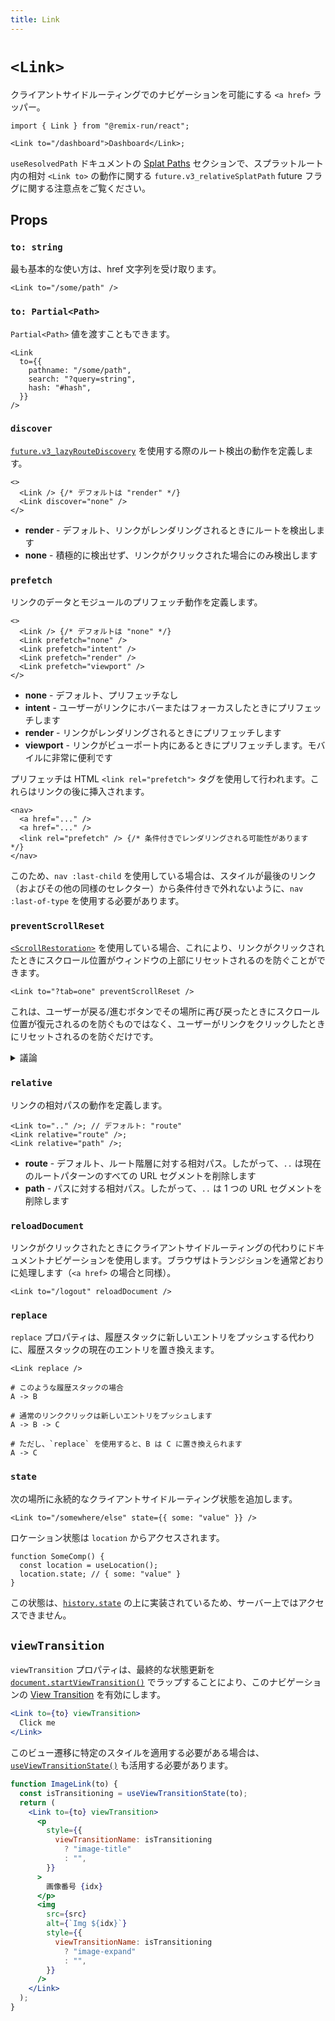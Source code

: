```yaml
---
title: Link
---
```


# `<Link>`

クライアントサイドルーティングでのナビゲーションを可能にする `<a href>` ラッパー。

```tsx
import { Link } from "@remix-run/react";

<Link to="/dashboard">Dashboard</Link>;
```

<docs-info>`useResolvedPath` ドキュメントの [Splat Paths][relativesplatpath] セクションで、スプラットルート内の相対 `<Link to>` の動作に関する `future.v3_relativeSplatPath` future フラグに関する注意点をご覧ください。</docs-info>

## Props

### `to: string`

最も基本的な使い方は、href 文字列を受け取ります。

```tsx
<Link to="/some/path" />
```

### `to: Partial<Path>`

`Partial<Path>` 値を渡すこともできます。

```tsx
<Link
  to={{
    pathname: "/some/path",
    search: "?query=string",
    hash: "#hash",
  }}
/>
```

### `discover`

[`future.v3_lazyRouteDiscovery`][lazy-route-discovery] を使用する際のルート検出の動作を定義します。

```tsx
<>
  <Link /> {/* デフォルトは "render" */}
  <Link discover="none" />
</>
```

- **render** - デフォルト、リンクがレンダリングされるときにルートを検出します
- **none** - 積極的に検出せず、リンクがクリックされた場合にのみ検出します

### `prefetch`

リンクのデータとモジュールのプリフェッチ動作を定義します。

```tsx
<>
  <Link /> {/* デフォルトは "none" */}
  <Link prefetch="none" />
  <Link prefetch="intent" />
  <Link prefetch="render" />
  <Link prefetch="viewport" />
</>
```

- **none** - デフォルト、プリフェッチなし
- **intent** - ユーザーがリンクにホバーまたはフォーカスしたときにプリフェッチします
- **render** - リンクがレンダリングされるときにプリフェッチします
- **viewport** - リンクがビューポート内にあるときにプリフェッチします。モバイルに非常に便利です

プリフェッチは HTML `<link rel="prefetch">` タグを使用して行われます。これらはリンクの後に挿入されます。

```tsx
<nav>
  <a href="..." />
  <a href="..." />
  <link rel="prefetch" /> {/* 条件付きでレンダリングされる可能性があります */}
</nav>
```

このため、`nav :last-child` を使用している場合は、スタイルが最後のリンク（およびその他の同様のセレクター）から条件付きで外れないように、`nav :last-of-type` を使用する必要があります。

### `preventScrollReset`

[`<ScrollRestoration>`][scroll-restoration-component] を使用している場合、これにより、リンクがクリックされたときにスクロール位置がウィンドウの上部にリセットされるのを防ぐことができます。

```tsx
<Link to="?tab=one" preventScrollReset />
```

これは、ユーザーが戻る/進むボタンでその場所に再び戻ったときにスクロール位置が復元されるのを防ぐものではなく、ユーザーがリンクをクリックしたときにリセットされるのを防ぐだけです。

<details>

<summary>議論</summary>

この動作が必要になる可能性のある例は、ページの上部ではない URL 検索パラメーターを操作するタブのリストです。スクロール位置が上部にジャンプして、切り替えられたコンテンツがビューポートからスクロールアウトする可能性があるため、これは望ましくありません。

```text
      ┌─────────────────────────┐
      │                         ├──┐
      │                         │  │
      │                         │  │ スクロール
      │                         │  │ アウト
      │                         │  │
      │                         │ ◄┘
    ┌─┴─────────────────────────┴─┐
    │                             ├─┐
    │                             │ │ ビューポート
    │   ┌─────────────────────┐   │ │
    │   │  タブ   タブ   タブ    │   │ │
    │   ├─────────────────────┤   │ │
    │   │                     │   │ │
    │   │                     │   │ │
    │   │ コンテンツ          │   │ │
    │   │                     │   │ │
    │   │                     │   │ │
    │   └─────────────────────┘   │ │
    │                             │◄┘
    └─────────────────────────────┘

```

</details>

### `relative`

リンクの相対パスの動作を定義します。

```tsx
<Link to=".." />; // デフォルト: "route"
<Link relative="route" />;
<Link relative="path" />;
```

- **route** - デフォルト、ルート階層に対する相対パス。したがって、`..` は現在のルートパターンのすべての URL セグメントを削除します
- **path** - パスに対する相対パス。したがって、`..` は 1 つの URL セグメントを削除します

### `reloadDocument`

リンクがクリックされたときにクライアントサイドルーティングの代わりにドキュメントナビゲーションを使用します。ブラウザはトランジションを通常どおりに処理します（`<a href>` の場合と同様）。

```tsx
<Link to="/logout" reloadDocument />
```

### `replace`

`replace` プロパティは、履歴スタックに新しいエントリをプッシュする代わりに、履歴スタックの現在のエントリを置き換えます。

```tsx
<Link replace />
```

```
# このような履歴スタックの場合
A -> B

# 通常のリンククリックは新しいエントリをプッシュします
A -> B -> C

# ただし、`replace` を使用すると、B は C に置き換えられます
A -> C
```

### `state`

次の場所に永続的なクライアントサイドルーティング状態を追加します。

```tsx
<Link to="/somewhere/else" state={{ some: "value" }} />
```

ロケーション状態は `location` からアクセスされます。

```tsx
function SomeComp() {
  const location = useLocation();
  location.state; // { some: "value" }
}
```

この状態は、[`history.state`][history-state] の上に実装されているため、サーバー上ではアクセスできません。

## `viewTransition`

`viewTransition` プロパティは、最終的な状態更新を [`document.startViewTransition()`][document-start-view-transition] でラップすることにより、このナビゲーションの [View Transition][view-transitions] を有効にします。

```jsx
<Link to={to} viewTransition>
  Click me
</Link>
```

このビュー遷移に特定のスタイルを適用する必要がある場合は、[`useViewTransitionState()`][use-view-transition-state] も活用する必要があります。

```jsx
function ImageLink(to) {
  const isTransitioning = useViewTransitionState(to);
  return (
    <Link to={to} viewTransition>
      <p
        style={{
          viewTransitionName: isTransitioning
            ? "image-title"
            : "",
        }}
      >
        画像番号 {idx}
      </p>
      <img
        src={src}
        alt={`Img ${idx}`}
        style={{
          viewTransitionName: isTransitioning
            ? "image-expand"
            : "",
        }}
      />
    </Link>
  );
}
```

[scroll-restoration-component]: ./scroll-restoration
[history-state]: https://developer.mozilla.org/en-US/docs/Web/API/History/state
[view-transitions]: https://developer.mozilla.org/en-US/docs/Web/API/View_Transitions_API
[document-start-view-transition]: https://developer.mozilla.org/en-US/docs/Web/API/Document/startViewTransition
[use-view-transition-state]: ../hooks/use-view-transition-state
[relativesplatpath]: ../hooks/use-resolved-path#splat-paths
[lazy-route-discovery]: ../guides/lazy-route-discovery